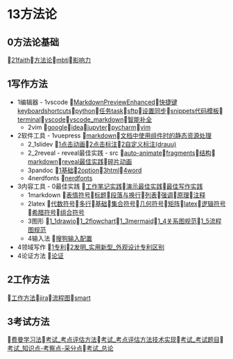 # 13方法论
## 0方法论基础
📝[21faith](/13方法论/0方法论基础/21faith.md)📝[方法论](/13方法论/0方法论基础/方法论.md)📝[mbti](/13方法论/0方法论基础/mbti.md)📝[影响力](/13方法论/0方法论基础/影响力.md)
## 1写作方法
- 1编辑器 	- 1vscode 📝[MarkdownPreviewEnhanced](/13方法论/1写作方法/1编辑器/1vscode/MarkdownPreviewEnhanced.md)📝[快捷键keyboardshortcuts](/13方法论/1写作方法/1编辑器/1vscode/快捷键keyboardshortcuts.md)📝[python](/13方法论/1写作方法/1编辑器/1vscode/python.md)📝[任务task](/13方法论/1写作方法/1编辑器/1vscode/任务task.md)📝[sftp](/13方法论/1写作方法/1编辑器/1vscode/sftp.md)📝[设置同步](/13方法论/1写作方法/1编辑器/1vscode/设置同步.md)📝[snippets代码模板](/13方法论/1写作方法/1编辑器/1vscode/snippets代码模板.md)📝[terminal](/13方法论/1写作方法/1编辑器/1vscode/terminal.md)📝[vscode](/13方法论/1写作方法/1编辑器/1vscode/vscode.md)📝[vscode_markdown](/13方法论/1写作方法/1编辑器/1vscode/vscode_markdown.md)📝[智能补全](/13方法论/1写作方法/1编辑器/1vscode/智能补全.md)
	- 2vim 📝[google](/13方法论/1写作方法/1编辑器/2vim/google.md)📝[idea](/13方法论/1写作方法/1编辑器/2vim/idea.md)📝[jupyter](/13方法论/1写作方法/1编辑器/2vim/jupyter.md)📝[pycharm](/13方法论/1写作方法/1编辑器/2vim/pycharm.md)📝[vim](/13方法论/1写作方法/1编辑器/2vim/vim.md)
- 2软件工具 	- 1vuepress 📝[markdown](/13方法论/1写作方法/2软件工具/1vuepress/markdown.md)📝[文档中使用组件时的静态资源处理](/13方法论/1写作方法/2软件工具/1vuepress/文档中使用组件时的静态资源处理.md)
	- 2_1slidev 📝[1点击动画](/13方法论/1写作方法/2软件工具/2_1slidev/1点击动画.md)📝[2点击标注](/13方法论/1写作方法/2软件工具/2_1slidev/2点击标注.md)📝[2自定义标注(drauu)](/13方法论/1写作方法/2软件工具/2_1slidev/2自定义标注(drauu).md)
	- 2_2reveal 		- reveal最佳实践 			- src 📝[auto-animate](/13方法论/1写作方法/2软件工具/2_2reveal/auto-animate.md)📝[fragments](/13方法论/1写作方法/2软件工具/2_2reveal/fragments.md)📝[结构](/13方法论/1写作方法/2软件工具/2_2reveal/结构.md)📝[markdown](/13方法论/1写作方法/2软件工具/2_2reveal/markdown.md)📝[reveal最佳实践](/13方法论/1写作方法/2软件工具/2_2reveal/reveal最佳实践.md)📝[碎片动画](/13方法论/1写作方法/2软件工具/2_2reveal/碎片动画.md)
	- 3pandoc 📝[1基础](/13方法论/1写作方法/2软件工具/3pandoc/1基础.md)📝[2option](/13方法论/1写作方法/2软件工具/3pandoc/2option.md)📝[3html](/13方法论/1写作方法/2软件工具/3pandoc/3html.md)📝[4word](/13方法论/1写作方法/2软件工具/3pandoc/4word.md)
	- 4nerdfonts 📝[nerdfonts](/13方法论/1写作方法/2软件工具/4nerdfonts/nerdfonts.md)
- 3内容工具 	- 0最佳实践 📝[工作笔记实践](/13方法论/1写作方法/3内容工具/0最佳实践/工作笔记实践.md)📝[演示最佳实践](/13方法论/1写作方法/3内容工具/0最佳实践/演示最佳实践.md)📝[最佳写作实践](/13方法论/1写作方法/3内容工具/0最佳实践/最佳写作实践.md)
	- 1markdown 📝[表情符号](/13方法论/1写作方法/3内容工具/1markdown/表情符号.md)📝[标题](/13方法论/1写作方法/3内容工具/1markdown/标题.md)📝[段落与换行](/13方法论/1写作方法/3内容工具/1markdown/段落与换行.md)📝[列表](/13方法论/1写作方法/3内容工具/1markdown/列表.md)📝[强调](/13方法论/1写作方法/3内容工具/1markdown/强调.md)📝[原理](/13方法论/1写作方法/3内容工具/1markdown/原理.md)📝[注释](/13方法论/1写作方法/3内容工具/1markdown/注释.md)
	- 2latex 📝[代数符号](/13方法论/1写作方法/3内容工具/2latex/代数符号.md)📝[多行](/13方法论/1写作方法/3内容工具/2latex/多行.md)📝[基础](/13方法论/1写作方法/3内容工具/2latex/基础.md)📝[集合符号](/13方法论/1写作方法/3内容工具/2latex/集合符号.md)📝[几何符号](/13方法论/1写作方法/3内容工具/2latex/几何符号.md)📝[矩阵](/13方法论/1写作方法/3内容工具/2latex/矩阵.md)📝[latex](/13方法论/1写作方法/3内容工具/2latex/latex.md)📝[逻辑符号](/13方法论/1写作方法/3内容工具/2latex/逻辑符号.md)📝[希腊符号](/13方法论/1写作方法/3内容工具/2latex/希腊符号.md)📝[组合符号](/13方法论/1写作方法/3内容工具/2latex/组合符号.md)
	- 3图形 📝[1_1drawio](/13方法论/1写作方法/3内容工具/3图形/1_1drawio.md)📝[1_2flowchart](/13方法论/1写作方法/3内容工具/3图形/1_2flowchart.md)📝[1_3mermaid](/13方法论/1写作方法/3内容工具/3图形/1_3mermaid.md)📝[1_4关系图规范](/13方法论/1写作方法/3内容工具/3图形/1_4关系图规范.md)📝[1_5流程图规范](/13方法论/1写作方法/3内容工具/3图形/1_5流程图规范.md)
	- 4输入法 📝[搜狗输入配置](/13方法论/1写作方法/3内容工具/4输入法/搜狗输入配置.md)
- 4领域写作 📝[1专利](/13方法论/1写作方法/4领域写作/1专利.md)📝[2发明_实用新型_外观设计专利区别](/13方法论/1写作方法/4领域写作/2发明_实用新型_外观设计专利区别.md)
- 4论证方法 📝[论证](/13方法论/1写作方法/4论证方法/论证.md)
## 2工作方法
📝[工作方法](/13方法论/2工作方法/工作方法.md)📝[jira](/13方法论/2工作方法/jira.md)📝[流程图](/13方法论/2工作方法/流程图.md)📝[smart](/13方法论/2工作方法/smart.md)
## 3考试方法
📝[费曼学习法](/13方法论/3考试方法/费曼学习法.md)📝[考试_考点评估方法](/13方法论/3考试方法/考试_考点评估方法.md)📝[考试_考点评估方法技术实现](/13方法论/3考试方法/考试_考点评估方法技术实现.md)📝[考试_考试题目](/13方法论/3考试方法/考试_考试题目.md)📝[考试_知识点-考察点-采分点](/13方法论/3考试方法/考试_知识点-考察点-采分点.md)📝[考试_总论](/13方法论/3考试方法/考试_总论.md)
